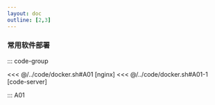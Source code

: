 ```yaml
---
layout: doc
outline: [2,3]
---
```


### 常用软件部署

::: code-group

<<< @/../code/docker.sh#A01 [nginx]
<<< @/../code/docker.sh#A01-1 [code-server]

:::
<ID>A01</ID>